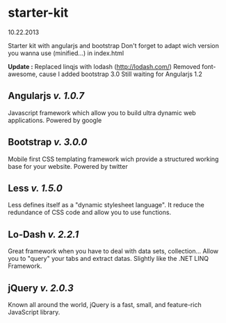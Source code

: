 starter-kit
===========
10.22.2013


Starter kit with angularjs and bootstrap
Don't forget to adapt wich version you wanna use (minified...) in index.html


**Update :**
Replaced linqjs with lodash (http://lodash.com/)
Removed font-awesome, cause I added bootstrap 3.0
Still waiting for Angularjs 1.2

## Angularjs *v. 1.0.7*
Javascript framework which allow you to build ultra dynamic web applications.
Powered by google

## Bootstrap *v. 3.0.0*
Mobile first CSS templating framework wich provide a structured working base for your website.
Powered by twitter

## Less *v. 1.5.0*
Less defines itself as a "dynamic stylesheet language". It reduce the redundance of CSS code and allow you to use functions.

## Lo-Dash *v. 2.2.1*
Great framework when you have to deal with data sets, collection... Allow you to "query" your tabs and extract datas.
Slightly like the .NET LINQ Framework.

## jQuery *v. 2.0.3*
Known all around the world, jQuery is a fast, small, and feature-rich JavaScript library.
